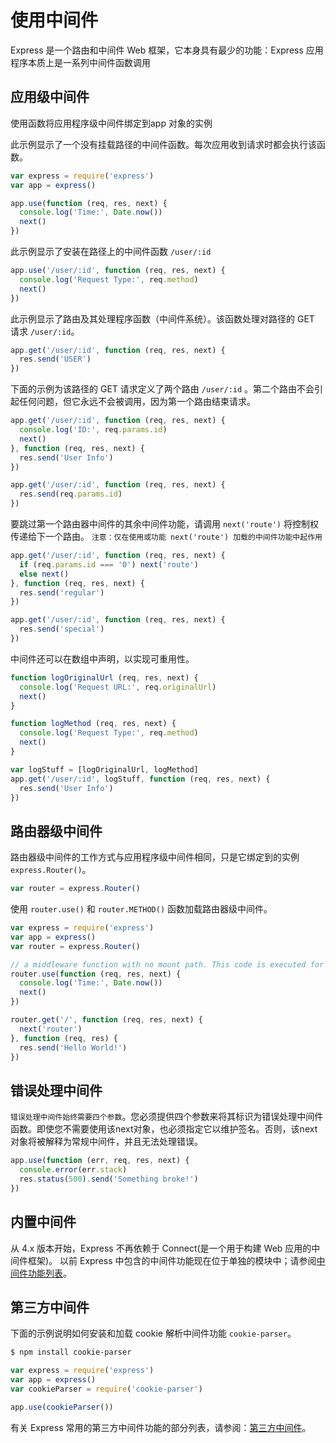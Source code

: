 # 使用中间件
Express 是一个路由和中间件 Web 框架，它本身具有最少的功能：Express 应用程序本质上是一系列中间件函数调用
## 应用级中间件
使用函数将应用程序级中间件绑定到app 对象的实例

此示例显示了一个没有挂载路径的中间件函数。每次应用收到请求时都会执行该函数。
```js
var express = require('express')
var app = express()

app.use(function (req, res, next) {
  console.log('Time:', Date.now())
  next()
})
```
此示例显示了安装在路径上的中间件函数 `/user/:id`
```js
app.use('/user/:id', function (req, res, next) {
  console.log('Request Type:', req.method)
  next()
})
```
此示例显示了路由及其处理程序函数（中间件系统）。该函数处理对路径的 GET 请求 `/user/:id`。
```js
app.get('/user/:id', function (req, res, next) {
  res.send('USER')
})
```
下面的示例为该路径的 GET 请求定义了两个路由 `/user/:id` 。第二个路由不会引起任何问题，但它永远不会被调用，因为第一个路由结束请求。
```js
app.get('/user/:id', function (req, res, next) {
  console.log('ID:', req.params.id)
  next()
}, function (req, res, next) {
  res.send('User Info')
})

app.get('/user/:id', function (req, res, next) {
  res.send(req.params.id)
})
```
要跳过第一个路由器中间件的其余中间件功能，请调用 `next('route')` 将控制权传递给下一个路由。 `注意：仅在使用或功能 next('route') 加载的中间件功能中起作用`
```js
app.get('/user/:id', function (req, res, next) {
  if (req.params.id === '0') next('route')
  else next()
}, function (req, res, next) {
  res.send('regular')
})

app.get('/user/:id', function (req, res, next) {
  res.send('special')
})
```
中间件还可以在数组中声明，以实现可重用性。
```js
function logOriginalUrl (req, res, next) {
  console.log('Request URL:', req.originalUrl)
  next()
}

function logMethod (req, res, next) {
  console.log('Request Type:', req.method)
  next()
}

var logStuff = [logOriginalUrl, logMethod]
app.get('/user/:id', logStuff, function (req, res, next) {
  res.send('User Info')
})
```
## 路由器级中间件
路由器级中间件的工作方式与应用程序级中间件相同，只是它绑定到的实例 `express.Router()`。
```js
var router = express.Router()
```
使用 `router.use()` 和 `router.METHOD()` 函数加载路由器级中间件。
```js
var express = require('express')
var app = express()
var router = express.Router()

// a middleware function with no mount path. This code is executed for every request to the router
router.use(function (req, res, next) {
  console.log('Time:', Date.now())
  next()
})

router.get('/', function (req, res, next) {
  next('router')
}, function (req, res) {
  res.send('Hello World!')
})
```

## 错误处理中间件
`错误处理中间件始终需要四个参数`。您必须提供四个参数来将其标识为错误处理中间件函数。即使您不需要使用该next对象，也必须指定它以维护签名。否则，该next对象将被解释为常规中间件，并且无法处理错误。
```js
app.use(function (err, req, res, next) {
  console.error(err.stack)
  res.status(500).send('Something broke!')
})
```

## 内置中间件
从 4.x 版本开始，Express 不再依赖于 Connect(是一个用于构建 Web 应用的中间件框架)。 以前 Express 中包含的中间件功能现在位于单独的模块中；请参阅[中间件功能列表](https://github.com/senchalabs/connect#middleware)。

## 第三方中间件
下面的示例说明如何安装和加载 cookie 解析中间件功能 `cookie-parser`。
```bash
$ npm install cookie-parser
```
```js
var express = require('express')
var app = express()
var cookieParser = require('cookie-parser')

app.use(cookieParser())
```

有关 Express 常用的第三方中间件功能的部分列表，请参阅：[第三方中间件](https://www.expressjs.com.cn/resources/middleware.html)。



